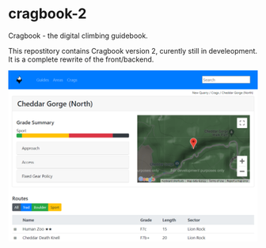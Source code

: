 # cragbook-2
Cragbook - the digital climbing guidebook.

This repostitory contains Cragbook version 2, curently still in develeopment. It is a complete rewrite of the front/backend.

![Cragbook 2](https://github.com/clbonner/cragbook-2/blob/main/screenshot.png)
